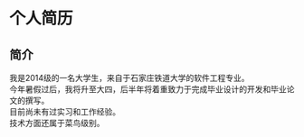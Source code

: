 # 个人简历

## 简介
我是2014级的一名大学生，来自于石家庄铁道大学的软件工程专业。  
今年暑假过后，我将升至大四，后半年将着重致力于完成毕业设计的开发和毕业论文的撰写。  
目前尚未有过实习和工作经验。  
技术方面还属于菜鸟级别。  
